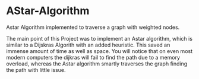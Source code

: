 # AStar-Algorithm
Astar Algorithm implemented to traverse a graph with weighted nodes.

The main point of this Project was to implement an Astar algorithm, which is similar to a Dijskras Algorith with an added heuristic. This saved an immense amount of time as well as space.
You will notice that on even most modern computers the dijkras will fail to find the path due to a memory overload, whereas the Astar algorithm smartly traverses the graph finding the path with little issue.
